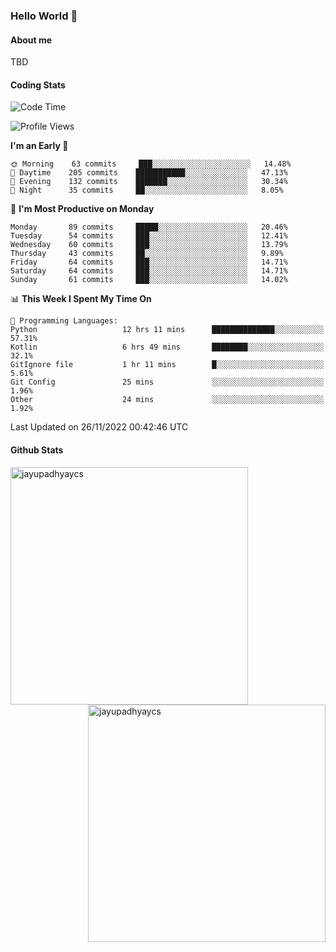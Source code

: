 ### Hello World 👋
#### About me
TBD
#### Coding Stats
<!--START_SECTION:waka-->
![Code Time](http://img.shields.io/badge/Code%20Time-293%20hrs%2049%20mins-blue)

![Profile Views](http://img.shields.io/badge/Profile%20Views-0-blue)

**I'm an Early 🐤** 

```text
🌞 Morning    63 commits     ███░░░░░░░░░░░░░░░░░░░░░░   14.48% 
🌆 Daytime    205 commits    ███████████░░░░░░░░░░░░░░   47.13% 
🌃 Evening    132 commits    ███████░░░░░░░░░░░░░░░░░░   30.34% 
🌙 Night      35 commits     ██░░░░░░░░░░░░░░░░░░░░░░░   8.05%

```
📅 **I'm Most Productive on Monday** 

```text
Monday       89 commits     █████░░░░░░░░░░░░░░░░░░░░   20.46% 
Tuesday      54 commits     ███░░░░░░░░░░░░░░░░░░░░░░   12.41% 
Wednesday    60 commits     ███░░░░░░░░░░░░░░░░░░░░░░   13.79% 
Thursday     43 commits     ██░░░░░░░░░░░░░░░░░░░░░░░   9.89% 
Friday       64 commits     ███░░░░░░░░░░░░░░░░░░░░░░   14.71% 
Saturday     64 commits     ███░░░░░░░░░░░░░░░░░░░░░░   14.71% 
Sunday       61 commits     ███░░░░░░░░░░░░░░░░░░░░░░   14.02%

```


📊 **This Week I Spent My Time On** 

```text
💬 Programming Languages: 
Python                   12 hrs 11 mins      ██████████████░░░░░░░░░░░   57.31% 
Kotlin                   6 hrs 49 mins       ████████░░░░░░░░░░░░░░░░░   32.1% 
GitIgnore file           1 hr 11 mins        █░░░░░░░░░░░░░░░░░░░░░░░░   5.61% 
Git Config               25 mins             ░░░░░░░░░░░░░░░░░░░░░░░░░   1.96% 
Other                    24 mins             ░░░░░░░░░░░░░░░░░░░░░░░░░   1.92%

```


 Last Updated on 26/11/2022 00:42:46 UTC
<!--END_SECTION:waka-->
#### Github Stats

<p  ><img align="left" src="https://github-readme-stats.vercel.app/api/top-langs?username=jayupadhyaycs&theme=tokyonight&show_icons=true&locale=en&layout=compact" alt="jayupadhyaycs" width="380px"  /> 
<img align="right" src="https://github-readme-streak-stats.herokuapp.com/?user=jayupadhyaycs&theme=tokyonight&" alt="jayupadhyaycs" width="380px"/>
</p>




<!--
**JayUpadhyayCS/JayUpadhyayCS** is a ✨ _special_ ✨ repository because its `README.md` (this file) appears on your GitHub profile.

Here are some ideas to get you started:

- 🔭 I’m currently working on ...
- 🌱 I’m currently learning ...
- 👯 I’m looking to collaborate on ...
- 🤔 I’m looking for help with ...
- 💬 Ask me about ...
- 📫 How to reach me: ...
- 😄 Pronouns: ...
- ⚡ Fun fact: ...
-->
